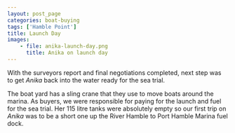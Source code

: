 ```yaml
---
layout: post_page
categories: boat-buying
tags: ['Hamble Point']
title: Launch Day
images: 
    - file: anika-launch-day.png 
      title: Anika on launch day
---
```

With the surveyors report and final negotiations completed, next step was to
get _Anika_ back into the water ready for the sea trial. 

The boat yard has a sling crane that they use to move boats around the marina. As buyers, we were responsible for paying for the launch and fuel for the sea trial.
Her 115 litre tanks were absolutely empty so our first trip on _Anika_ was to be a
short one up the River Hamble to Port Hamble Marina fuel dock.
